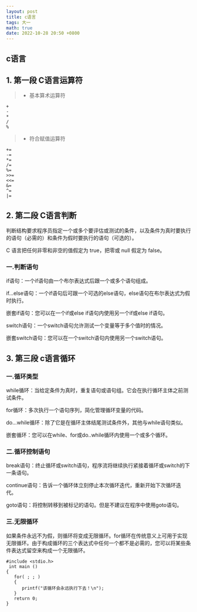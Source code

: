 ```yaml
---
layout: post
title: c语言
tags: 大一
math: true
date: 2022-10-28 20:50 +0800
---
```


## c语言

## 1. 第一段 C语言运算符

>* 基本算术运算符

```
+
-
*
/
%
```
> * 符合赋值运算符 

```
+=
-=
*=
/=
%=
>>=
<<=
&=
^=
|=
```

## 2. 第二段 C语言判断

判断结构要求程序员指定一个或多个要评估或测试的条件，以及条件为真时要执行的语句（必需的）和条件为假时要执行的语句（可选的）。

C 语言把任何非零和非空的值假定为 true，把零或 null 假定为 false。

### 一.判断语句

if语句：一个if语句由一个布尔表达式后跟一个或多个语句组成。

if...else语句：一个if语句后可跟一个可选的else语句，else语句在布尔表达式为假时执行。

嵌套if语句：您可以在一个if或else if语句内使用另一个if或else if语句。

switch语句：一个switch语句允许测试一个变量等于多个值时的情况。

嵌套switch语句：您可以在一个switch语句内使用另一个switch语句。

## 3. 第三段 c语言循环

### 一.循环类型

while循环：当给定条件为真时，重复语句或语句组。它会在执行循环主体之前测试条件。

for循环：多次执行一个语句序列，简化管理循环变量的代码。

do...while循环：除了它是在循环主体结尾测试条件外，其他与while语句类似。

嵌套循环：您可以在while、for或do..while循环内使用一个或多个循环。

### 二.循环控制语句

break语句：终止循环或switch语句，程序流将继续执行紧接着循环或switch的下一条语句。

continue语句：告诉一个循环体立刻停止本次循环迭代，重新开始下次循环迭代。

goto语句：将控制转移到被标记的语句。但是不建议在程序中使用goto语句。

### 三.无限循环

如果条件永远不为假，则循环将变成无限循环。for循环在传统意义上可用于实现无限循环。由于构成循环的三个表达式中任何一个都不是必需的，您可以将某些条件表达式留空来构成一个无限循环。

```
#include <stdio.h>
 int main ()
{
   for( ; ; )
   {
      printf("该循环会永远执行下去！\n");
   }
   return 0;
}
```